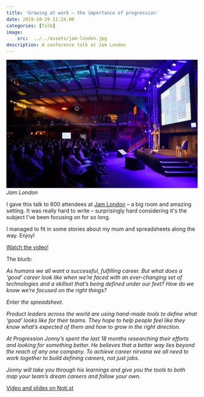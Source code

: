 ```yaml
---
title: 'Growing at work – the importance of progression'
date: 2019-10-29 11:24:00
categories: [Talk]
image:
    src:  ../../assets/jam-london.jpg
description: A conference talk at Jam London
---
```


![Jam London](../../assets/jam-london.jpg)*Jam London*

I gave this talk to 600 attendees at [Jam London](https://www.makingjam.io) – a big room and amazing setting. It was really hard to write – surprisingly hard considering it's the subject I've been focusing on for so long.

I managed to fit in some stories about my mum and spreadsheets along the way. Enjoy!

[Watch the video!](https://noti.st/jonnyburch/nP3fEK/growing-at-work-the-importance-of-progression)

The blurb:

_As humans we all want a successful, fulfilling career. But what does a ‘good’ career look like when we’re faced with an ever-changing set of technologies and a skillset that’s being defined under our feet? How do we know we’re focused on the right things?_

_Enter the spreadsheet._

_Product leaders across the world are using hand-made tools to define what ‘good’ looks like for their teams. They hope to help people feel like they know what’s expected of them and how to grow in the right direction._

_At Progression Jonny’s spent the last 18 months researching their efforts and looking for something better. He believes that a better way lies beyond the reach of any one company. To achieve career nirvana we all need to work together to build defining careers, not just jobs._

_Jonny will take you through his learnings and give you the tools to both map your team’s dream careers and follow your own._

[Video and slides on Noti.st](https://noti.st/jonnyburch/nP3fEK/growing-at-work-the-importance-of-progression)
